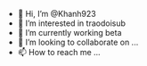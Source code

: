 - 👋 Hi, I’m @Khanh923
- 👀 I’m interested in traodoisub
- 🌱 I’m currently working beta
- 💞️ I’m looking to collaborate on ...
- 📫 How to reach me ...

<!---
Khanh923/Khanh923 is a ✨ special ✨ repository because its `README.md` (this file) appears on your GitHub profile.
You can click the Preview link to take a look at your changes.
--->
